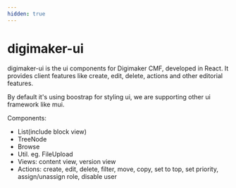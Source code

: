 ```yaml
---
hidden: true
---
```


# digimaker-ui

digimaker-ui is the ui components for Digimaker CMF, developed in React. It provides client features like create, edit, delete, actions and other editorial features.

By default it's using boostrap for styling ui, we are supporting other ui framework like mui.

Components:
- List(include block view)
- TreeNode
- Browse
- Util. eg. FileUpload
- Views: content view, version view
- Actions: create, edit, delete, filter, move, copy, set to top, set priority, assign/unassign role, disable user


